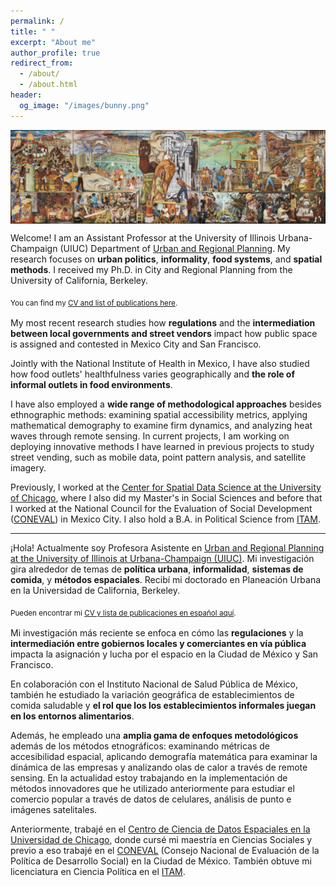 ```yaml
---
permalink: /
title: " "
excerpt: "About me"
author_profile: true
redirect_from: 
  - /about/
  - /about.html
header:
  og_image: "/images/bunny.png"
---
```


<img align="center" width="130%" height="50%" src="images/mural.png">

Welcome! I am an Assistant Professor at the University of Illinois Urbana-Champaign (UIUC) Department of [Urban and Regional Planning](https://urban.illinois.edu/people/profiles/irene-farah-rivadeneyra/). My research focuses on **urban politics**, **informality**, **food systems**, and **spatial methods**. I received my Ph.D. in City and Regional Planning from the University of California, Berkeley.

<sub>You can find my [CV and list of publications here](/files/aug2025_main_cv.pdf).<sub>

My most recent research studies how **regulations** and the **intermediation between local governments and street vendors** impact how public space is assigned and contested in Mexico City and San Francisco.

Jointly with the National Institute of Health in Mexico, I have also studied how food outlets' healthfulness varies geographically and **the role of informal outlets in food environments**.

I have also employed a **wide range of methodological approaches** besides ethnographic methods: examining spatial accessibility metrics, applying mathematical demography to examine firm dynamics, and analyzing heat waves through remote sensing. In current projects, I am working on deploying innovative methods I have learned in previous projects to study street vending, such as mobile data, point pattern analysis, and satellite imagery. 

Previously, I worked at the [Center for Spatial Data Science at the University of Chicago](https://spatial.uchicago.edu/), where I also did my Master's in Social Sciences and before that I worked at the National Council for the Evaluation of Social Development ([CONEVAL](https://www.coneval.org.mx/Paginas/principal.aspx)) in Mexico City. I also hold a B.A. in Political Science from [ITAM](https://www.itam.mx/). 


  
---------

¡Hola! Actualmente soy Profesora Asistente en [Urban and Regional Planning at the University of Illinois at Urbana-Champaign (UIUC)](https://urban.illinois.edu/people/profiles/irene-farah-rivadeneyra/). Mi investigación gira alrededor de temas de **política urbana**, **informalidad**, **sistemas de comida**, y **métodos espaciales**. Recibí mi doctorado en Planeación Urbana en la Universidad de California, Berkeley.

<sub>Pueden encontrar mi [CV y lista de publicaciones en español aquí](/files/aug2025_main_cv_esp.pdf).<sub>

Mi investigación más reciente se enfoca en cómo las **regulaciones** y la **intermediación entre gobiernos locales y comerciantes en vía pública** impacta la asignación y lucha por el espacio en la Ciudad de México y San Francisco.

En colaboración con el Instituto Nacional de Salud Pública de México, también he estudiado la variación geográfica de establecimientos de comida saludable y **el rol que los los establecimientos informales juegan en los entornos alimentarios**.

Además, he empleado una **amplia gama de enfoques metodológicos** además de los métodos etnográficos: examinando métricas de accesibilidad espacial, aplicando demografía matemática para examinar la dinámica de las empresas y analizando olas de calor a través de remote sensing. En la actualidad estoy trabajando en la implementación de métodos innovadores que he utilizado anteriormente para estudiar el comercio popular a través de datos de celulares, análisis de punto e imágenes satelitales.

Anteriormente, trabajé en el [Centro de Ciencia de Datos Espaciales en la Universidad de Chicago](https://spatial.uchicago.edu/), donde cursé mi maestría en Ciencias Sociales y previo a eso trabajé en el [CONEVAL](https://www.coneval.org.mx/Paginas/principal.aspx) (Consejo Nacional de Evaluación de la Política de Desarrollo Social) en la Ciudad de México. También obtuve mi licenciatura en Ciencia Política en el [ITAM](https://www.itam.mx/).
  
